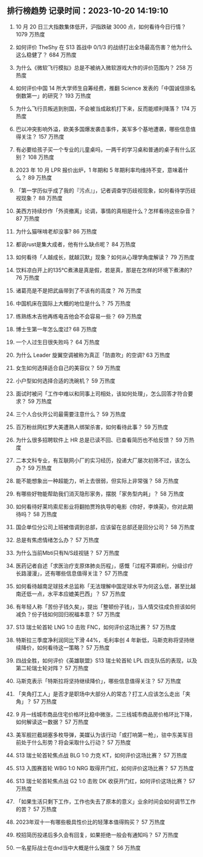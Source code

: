 
## 排行榜趋势 记录时间：2023-10-20 14:19:10
  
  1. 10 月 20 日三大指数集体低开，沪指跌破 3000 点，如何看待今日行情？ 1079 万热度
    
  2. 如何评价 TheShy 在 S13 首战中 0/1/3 的战绩打出全场最高伤害？他为什么这么稳健了？ 684 万热度
    
  3. 为什么《微软飞行模拟》总是不被纳入微软游戏大作的评价范围内？ 258 万热度
    
  4. 如何评价中国 14 所大学师生自筹经费，推翻 Science 发表的「中国诚信排名倒数第一」的研究？ 193 万热度
    
  5. 为什么飞行员叛逃到别国，不会被当成敌机打下来，反而能顺利降落？ 174 万热度
    
  6. 巴以冲突影响外溢，欧美多国爆发袭击事件，美军多个基地遭袭，哪些信息值得关注？ 157 万热度
    
  7. 有必要给孩子买一个专业的儿童桌吗，一两千的学习桌和普通的桌子有什么区别？ 108 万热度
    
  8. 2023 年 10 月 LPR 报价出炉，1 年期和 5 年期利率均维持不变，意味着什么？ 89 万热度
    
  9. 「第一学历似乎成了我的『污点』」，记者调查学历歧视现象，如何看待学历歧视现象？ 88 万热度
    
  10. 美西方持续炒作「外资撤离」论调，事情的真相是什么？怎样看待这些杂音？ 87 万热度
    
  11. 为什么猫咪啃老却没事? 86 万热度
    
  12. 都说rust是集大成者，他有什么缺点呢？ 84 万热度
    
  13. 如何看待「人越成长，就越沉默」现象？如何从心理学角度解读？ 79 万热度
    
  14. 饮料凉白开上的135℃煮沸是真是假，若是真，那是在怎样的环境下煮沸的? 76 万热度
    
  15. 诸葛亮是不是把武庙带到了不该有的高度？ 76 万热度
    
  16. 中国机床在国际上大概的地位是什么？ 75 万热度
    
  17. 练熟练木吉他再练电吉他会不会容易一些？ 69 万热度
    
  18. 博士生第一年怎么度过? 68 万热度
    
  19. 一个人过生日很失败吗？ 64 万热度
    
  20. 为什么 Leader 旋翼空调被称为真正「防直吹」的空调? 63 万热度
    
  21. 女生如何选择适合自己的美容仪？ 59 万热度
    
  22. 小户型如何选择合适的洗碗机？ 59 万热度
    
  23. 面试时被问「工作中难以和同事上司相处，该如何处理」，怎么回答才符合要求？ 59 万热度
    
  24. 三个人合伙开公司最需要注意什么？ 59 万热度
    
  25. 百万粉丝网红罗大美遭熟人绑架杀害，如何看待此事？ 59 万热度
    
  26. 为什么很多招聘软件上 HR 总是已读不回、已查看简历也不给反馈？ 59 万热度
    
  27. 二本文科专业，有互联网小厂的实习经历，投递大厂屡次初筛不过，该怎么办？ 59 万热度
    
  28. 能不能想象出一种超能力，听上去很弱，但实际上非常强？ 58 万热度
    
  29. 有哪些好物能帮助我们消灭隐形家务，摆脱「家务型内耗」？ 58 万热度
    
  30. 如何看待好莱坞索尼影业将翻拍贾玲执导的电影《你好，李焕英》，你对此期待吗？ 58 万热度
    
  31. 国企单位分公司上班被借调到总部，应该留在总部还是回分公司？ 58 万热度
    
  32. 总是有焦虑情绪怎么办？ 57 万热度
    
  33. 为什么当前Mbti只有N/S歧视链？ 57 万热度
    
  34. 医药记者自述「求医治疗支原体肺炎历程」，感慨「过程不算顺利，分级诊疗长路漫漫」，还有哪些信息值得关注？ 57 万热度
    
  35. 如何看待越南足球技术总监称「无法理解中国足球水平为何这么低，甚至比越南还低一点，水平本应媲美巴西」？ 57 万热度
    
  36. 有年轻人称「苦份子钱久矣」，提出「整顿份子钱」，当人情交往成负担该如何减负？份子钱如何回归祝福本意？ 57 万热度
    
  37. S13 瑞士轮首轮 LNG 1:0 击败 FNC，如何评价这场比赛？ 57 万热度
    
  38. 特斯拉三季度净利润同比下滑 44%，毛利率创 4 年新低，马斯克称将坚持继续降价，如何看待这一策略？ 57 万热度
    
  39. 四战全胜，如何评价《英雄联盟》S13 瑞士轮首轮 LPL 四支队伍的表现，以及第二轮瑞士轮对阵？ 57 万热度
    
  40. 马斯克表示「特斯拉将坚持继续降价」，哪些信息值得关注？ 57 万热度
    
  41. 「夹角打工人」是否才是职场中大部分人的常态？打工人应该怎么走出「夹角」？ 57 万热度
    
  42. 9 月一线城市商品住宅价格环比稳中微涨，二三线城市商品房价格环比下降，如何解读这一数据？ 57 万热度
    
  43. 美军舰拦截胡塞多枚导弹，美媒认为该行动「或打响第一枪」，驻中东美军目前处于什么形势？将会采取什么行动？ 57 万热度
    
  44. S13 瑞士轮首轮焦点战 BLG 1:0 力克 KT，如何评价这场比赛？ 57 万热度
    
  45. S13 入围赛首轮 WBG 1:0 NRG 取得开门红，如何评价这场比赛？ 57 万热度
    
  46. S13 瑞士轮首轮焦点战 G2 1:0 击败 DK 收获开门红，如何评价这场比赛？ 57 万热度
    
  47. 「如果生活只剩下工作，工作也失去了原本的意义」业余时间会如何调节工作的苦？ 57 万热度
    
  48. 2023年双十一有哪些极具性价比的轻薄本值得购买？ 57 万热度
    
  49. 校招简历投递后多久会有回复，如果拒绝一般会有通知吗？ 57 万热度
    
  50. 一名星际战士在dnd当中大概是什么强度？ 56 万热度
    